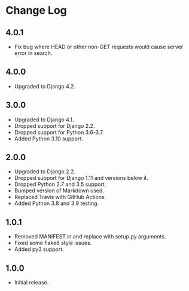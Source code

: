 Change Log
==========

4.0.1
-----

* Fix bug where HEAD or other non-GET requests would cause server error in search.


4.0.0
-----

* Upgraded to Django 4.2.


3.0.0
-----

* Upgraded to Django 4.1.
* Dropped support for Django 2.2.
* Dropped support for Python 3.6-3.7.
* Added Python 3.10 support.


2.0.0
-----

* Upgraded to Django 2.2.
* Dropped support for Django 1.11 and versions below it.
* Dropped Python 2.7 and 3.5 support.
* Bumped version of Markdown used.
* Replaced Travis with GitHub Actions.
* Added Python 3.8 and 3.9 testing.


1.0.1
-----

* Removed MANIFEST.in and replace with setup.py arguments.
* Fixed some flake8 style issues.
* Added py3 support.


1.0.0
-----

* Initial release.
